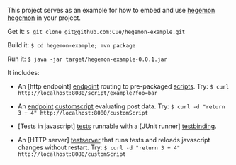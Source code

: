 This project serves as an example for how to embed and use [hegemon] [hegemon] in your project.

Get it: `$ git clone git@github.com:Cue/hegemon-example.git`

Build it: `$ cd hegemon-example; mvn package`

Run it: `$ java -jar target/hegemon-example-0.0.1.jar`

It includes:

* An [http endpoint] [endpoint] routing to pre-packaged [scripts][scripts].
  Try: `$ curl http://localhost:8080/script/example?foo=bar`

* An [endpoint] [customscript] evaluating post data.
  Try: `$ curl -d "return 3 + 4" http://localhost:8080/customScript`

* [Tests in javascript] [tests] runnable with a [JUnit runner] [testbinding].

* An [HTTP server] [testserver] that runs tests and reloads javascript changes without restart.
  Try: `$ curl -d "return 3 + 4" http://localhost:8080/customScript`


[hegemon]: http://github.com/Cue/hegemon
[endpoint]: https://github.com/Cue/hegemon-example/blob/master/src/main/java/com/cueup/hegemon/example/ScriptResource.java
[customscript]: https://github.com/Cue/hegemon-example/blob/master/src/main/java/com/cueup/hegemon/example/CustomScriptResource.java
[scripts]: https://github.com/Cue/hegemon-example/tree/master/src/main/resources/javascript/script
[tests]: https://github.com/Cue/hegemon-example/blob/master/src/test/resources/javascript
[testbinding]: https://github.com/Cue/hegemon-example/blob/master/src/test/java/com/cueup/hegemon/example/ExampleTest.java
[testserver]: https://github.com/Cue/hegemon-example/blob/master/src/test/java/com/cueup/hegemon/example/ExampleJsTestServer.java

